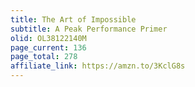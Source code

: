 ```yaml
---
title: The Art of Impossible
subtitle: A Peak Performance Primer
olid: OL38122140M
page_current: 136
page_total: 278
affiliate_link: https://amzn.to/3KclG8s
---
```

